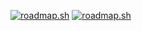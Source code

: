 <a href="https://roadmap.sh"><img src="https://api.roadmap.sh/v1-badge/tall/64b6d729f24f25404811807a?variant=dark" alt="roadmap.sh"/></a>
[![roadmap.sh](https://api.roadmap.sh/v1-badge/tall/64b6d729f24f25404811807a?variant=dark)](https://roadmap.sh)
